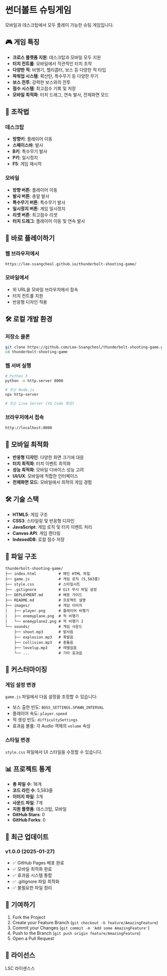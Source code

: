 # 썬더볼트 슈팅게임

모바일과 데스크탑에서 모두 플레이 가능한 슈팅 게임입니다.

## 🎮 게임 특징

- **크로스 플랫폼 지원**: 데스크탑과 모바일 모두 지원
- **터치 컨트롤**: 모바일에서 직관적인 터치 조작
- **다양한 적**: 비행기, 헬리콥터, 보스 등 다양한 적 타입
- **파워업 시스템**: 확산탄, 특수무기 등 다양한 무기
- **보스 전투**: 강력한 보스와의 전투
- **점수 시스템**: 최고점수 기록 및 저장
- **모바일 최적화**: 터치 드래그, 연속 발사, 전체화면 모드

## 🎯 조작법

### 데스크탑
- **방향키**: 플레이어 이동
- **스페이스바**: 발사
- **B키**: 특수무기 발사
- **P키**: 일시정지
- **F5**: 게임 재시작

### 모바일
- **방향 버튼**: 플레이어 이동
- **발사 버튼**: 총알 발사
- **특수무기 버튼**: 특수무기 발사
- **일시정지 버튼**: 게임 일시정지
- **리셋 버튼**: 최고점수 리셋
- **터치 드래그**: 플레이어 이동 및 연속 발사

## 🚀 바로 플레이하기

### 웹 브라우저에서
```
https://lee-ssangcheol.github.io/thunderbolt-shooting-game/
```

### 모바일에서
- 위 URL을 모바일 브라우저에서 접속
- 터치 컨트롤 지원
- 반응형 디자인 적용

## 🛠️ 로컬 개발 환경

### 저장소 클론
```bash
git clone https://github.com/Lee-Ssangcheol/thunderbolt-shooting-game.git
cd thunderbolt-shooting-game
```

### 웹 서버 실행
```bash
# Python 3
python -m http.server 8000

# 또는 Node.js
npx http-server

# 또는 Live Server (VS Code 확장)
```

### 브라우저에서 접속
```
http://localhost:8000
```

## 📱 모바일 최적화

- **반응형 디자인**: 다양한 화면 크기에 대응
- **터치 최적화**: 터치 이벤트 최적화
- **성능 최적화**: 모바일 디바이스 성능 고려
- **UI/UX**: 모바일에 적합한 인터페이스
- **전체화면 모드**: 모바일에서 최적의 게임 경험

## 🛠️ 기술 스택

- **HTML5**: 게임 구조
- **CSS3**: 스타일링 및 반응형 디자인
- **JavaScript**: 게임 로직 및 터치 이벤트 처리
- **Canvas API**: 게임 렌더링
- **IndexedDB**: 로컬 점수 저장

## 📁 파일 구조

```
thunderbolt-shooting-game/
├── index.html          # 메인 HTML 파일
├── game.js             # 게임 로직 (5,583줄)
├── style.css           # 스타일시트
├── .gitignore          # Git 무시 파일 설정
├── DEPLOYMENT.md       # 배포 가이드
├── README.md           # 프로젝트 설명
├── images/             # 게임 이미지
│   ├── player.png      # 플레이어 비행기
│   ├── enemyplane.png  # 적 비행기
│   └── enemyplane2.png # 적 비행기 2
└── sounds/             # 게임 사운드
    ├── shoot.mp3       # 발사음
    ├── explosion.mp3   # 폭발음
    ├── collision.mp3   # 충돌음
    ├── levelup.mp3     # 레벨업음
    └── ...             # 기타 효과음
```

## 🎨 커스터마이징

### 게임 설정 변경
`game.js` 파일에서 다음 설정을 조정할 수 있습니다:

- 보스 출현 빈도: `BOSS_SETTINGS.SPAWN_INTERVAL`
- 플레이어 속도: `player.speed`
- 적 생성 빈도: `difficultySettings`
- 효과음 볼륨: 각 Audio 객체의 `volume` 속성

### 스타일 변경
`style.css` 파일에서 UI 스타일을 수정할 수 있습니다.

## 📊 프로젝트 통계

- **총 파일 수**: 18개
- **코드 라인 수**: 5,583줄
- **이미지 파일**: 3개
- **사운드 파일**: 7개
- **지원 플랫폼**: 데스크탑, 모바일
- **GitHub Stars**: 0
- **GitHub Forks**: 0

## 🔄 최근 업데이트

### v1.0.0 (2025-01-27)
- ✅ GitHub Pages 배포 완료
- ✅ 모바일 최적화 완료
- ✅ 효과음 시스템 통합
- ✅ .gitignore 파일 최적화
- ✅ 불필요한 파일 정리

## 🤝 기여하기

1. Fork the Project
2. Create your Feature Branch (`git checkout -b feature/AmazingFeature`)
3. Commit your Changes (`git commit -m 'Add some AmazingFeature'`)
4. Push to the Branch (`git push origin feature/AmazingFeature`)
5. Open a Pull Request

## 📄 라이선스

LSC 라이센스스
